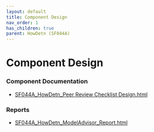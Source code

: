 ```yaml
---
layout: default
title: Component Design
nav_order: 1
has_children: true
parent: HowDetn (SF044A)
---
```

# Component Design
### Component Documentation

- [SF044A_HowDetn_Peer Review Checklist Design.html](Doc/SF044A_HowDetn_Peer%20Review%20Checklist%20Design.html)

### Reports

- [SF044A_HowDetn_ModelAdvisor_Report.html](Reports/SF044A_HowDetn_ModelAdvisor_Report.html)

